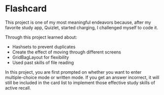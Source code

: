 # Flashcard
This project is one of my most meaningful endeavors because, after my favorite study app, Quizlet, started charging, I challenged myself to code it.

Through this project learned about:
- Hashsets to prevent duplicates
- Create the effect of moving through different screens
- GridBagLayout for flexibility
- Used past skills of file reading

In this project, you are first prompted on whether you want to enter multiple-choice mode or written mode. If you get an answer incorrect, it will still be included in the card list to implement those effective study skills of active recall.
   
